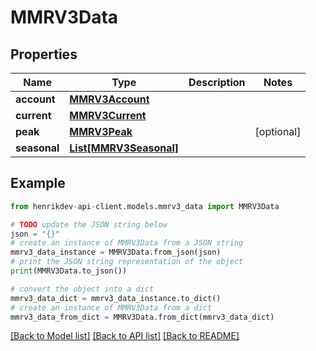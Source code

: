 # MMRV3Data


## Properties

Name | Type | Description | Notes
------------ | ------------- | ------------- | -------------
**account** | [**MMRV3Account**](MMRV3Account.md) |  | 
**current** | [**MMRV3Current**](MMRV3Current.md) |  | 
**peak** | [**MMRV3Peak**](MMRV3Peak.md) |  | [optional] 
**seasonal** | [**List[MMRV3Seasonal]**](MMRV3Seasonal.md) |  | 

## Example

```python
from henrikdev-api-client.models.mmrv3_data import MMRV3Data

# TODO update the JSON string below
json = "{}"
# create an instance of MMRV3Data from a JSON string
mmrv3_data_instance = MMRV3Data.from_json(json)
# print the JSON string representation of the object
print(MMRV3Data.to_json())

# convert the object into a dict
mmrv3_data_dict = mmrv3_data_instance.to_dict()
# create an instance of MMRV3Data from a dict
mmrv3_data_from_dict = MMRV3Data.from_dict(mmrv3_data_dict)
```
[[Back to Model list]](../README.md#documentation-for-models) [[Back to API list]](../README.md#documentation-for-api-endpoints) [[Back to README]](../README.md)



